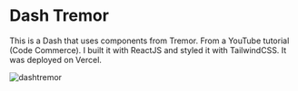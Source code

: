 # Dash Tremor

This is a Dash that uses components from Tremor. From a YouTube tutorial (Code Commerce). I built it with ReactJS and styled it with TailwindCSS. It was deployed on Vercel.

![dashtremor](https://github.com/user-attachments/assets/a8095307-df05-4917-bf6a-5f87cfb91900)
